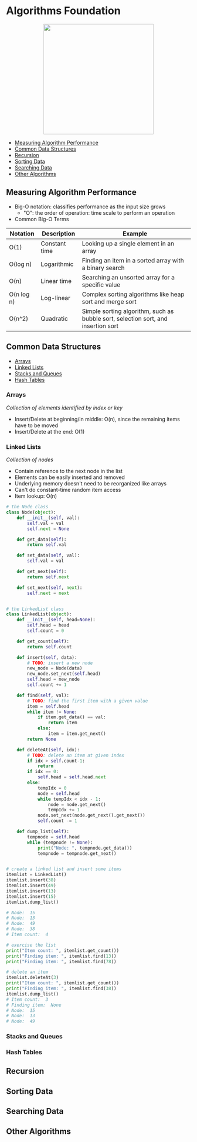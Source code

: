 # Algorithms Foundation

<p align="center">
  <img src="https://www.agorapulse.com/social-media-lab/wp-content/uploads/sites/6/2020/06/instagram-algorithm-image.png" height="300px">
</p>

- [Measuring Algorithm Performance](#measuring-algorithm-performance)
- [Common Data Structures](#common-data-structures)
- [Recursion](#recursion)
- [Sorting Data](#sorting-data)
- [Searching Data](#searching-data)
- [Other Algorithms](#other-algorithms)

## Measuring Algorithm Performance
- Big-O notation: classifies performance as the input size grows
  - "O": the order of operation: time scale to perform an operation
- Common Big-O Terms

|Notation  |Description  |Example                                                 |
|----------|-------------|--------------------------------------------------------|
|O(1)      |Constant time|Looking up a single element in an array                 |
|O(log n)  |Logarithmic  |Finding an item in a sorted array with a binary search  |
|O(n)      |Linear time  |Searching an unsorted array for a specific value        |
|O(n log n)|Log-linear   |Complex sorting algorithms like heap sort and merge sort|
|O(n^2)    |Quadratic    |Simple sorting algorithm, such as bubble sort, selection sort, and insertion sort|


## Common Data Structures
- [Arrays](#arrays)
- [Linked Lists](#linked-lists)
- [Stacks and Queues](#stacks-and-queues)
- [Hash Tables](#hash-tables)

### Arrays
_Collection of elements identified by index or key_
- Insert/Delete at beginning/in middle: O(n), since the remaining items have to be moved
- Insert/Delete at the end: O(1)

### Linked Lists
_Collection of nodes_
- Contain reference to the next node in the list
- Elements can be easily inserted and removed
- Underlying memory doesn't need to be reorganized like arrays
- Can't do constant-time random item access
- Item lookup: O(n)

```python
# the Node class
class Node(object):
    def __init__(self, val):
        self.val = val
        self.next = None

    def get_data(self):
        return self.val

    def set_data(self, val):
        self.val = val

    def get_next(self):
        return self.next

    def set_next(self, next):
        self.next = next


# the LinkedList class
class LinkedList(object):
    def __init__(self, head=None):
        self.head = head
        self.count = 0

    def get_count(self):
        return self.count

    def insert(self, data):
        # TODO: insert a new node
        new_node = Node(data)
        new_node.set_next(self.head)
        self.head = new_node
        self.count += 1

    def find(self, val):
        # TODO: find the first item with a given value
        item = self.head
        while item != None:
            if item.get_data() == val:
                return item
            else:
                item = item.get_next()
        return None

    def deleteAt(self, idx):
        # TODO: delete an item at given index
        if idx > self.count-1:
            return
        if idx == 0:
            self.head = self.head.next
        else:
            tempIdx = 0
            node = self.head
            while tempIdx < idx - 1:
                node = node.get_next()
                tempIdx += 1
            node.set_next(node.get_next().get_next())
            self.count -= 1

    def dump_list(self):
        tempnode = self.head
        while (tempnode != None):
            print("Node: ", tempnode.get_data())
            tempnode = tempnode.get_next()


# create a linked list and insert some items
itemlist = LinkedList()
itemlist.insert(38)
itemlist.insert(49)
itemlist.insert(13)
itemlist.insert(15)
itemlist.dump_list()

# Node:  15
# Node:  13
# Node:  49
# Node:  38
# Item count:  4

# exercise the list
print("Item count: ", itemlist.get_count())
print("Finding item: ", itemlist.find(13))
print("Finding item: ", itemlist.find(78))

# delete an item
itemlist.deleteAt(3)
print("Item count: ", itemlist.get_count())
print("Finding item: ", itemlist.find(38))
itemlist.dump_list()
# Item count:  3
# Finding item:  None
# Node:  15
# Node:  13
# Node:  49
```

### Stacks and Queues


### Hash Tables

## Recursion

## Sorting Data

## Searching Data

## Other Algorithms
